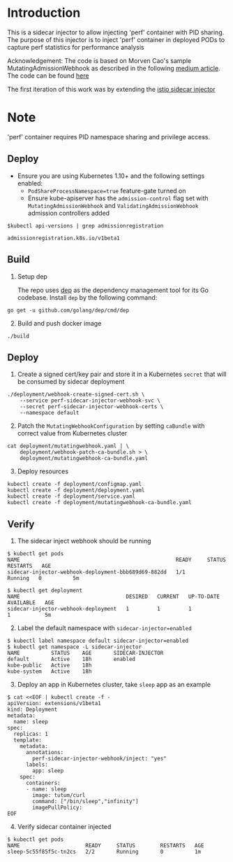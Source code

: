 # Introduction
This is a sidecar injector to allow injecting 'perf' container with PID sharing.<br>
The purpose of this injector is to inject 'perf' container in deployed PODs to capture perf statistics for
performance analysis

Acknowledgement: The code is based on Morven Cao's sample MutatingAdmissionWebhook as described in the following [medium article](https://medium.com/ibm-cloud/diving-into-kubernetes-mutatingadmissionwebhook-6ef3c5695f74). The code can be found [here](https://github.com/morvencao/kube-mutating-webhook-tutorial)

The first iteration of this work was by extending the [istio sidecar injector](https://github.com/bpradipt/istio)

# Note
'perf' container requires PID namespace sharing and privilege access.


## Deploy
- Ensure you are using Kubernetes 1.10+ and the following settings enabled:
  - `PodShareProcessNamespace=true` feature-gate turned on
  - Ensure kube-apiserver has the `admission-control` flag set with `MutatingAdmissionWebhook` and `ValidatingAdmissionWebhook` admission controllers added
```
$kubectl api-versions | grep admissionregistration

admissionregistration.k8s.io/v1beta1
```

## Build

1. Setup dep

   The repo uses [dep](https://github.com/golang/dep) as the dependency management tool for its Go codebase. Install `dep` by the following command:
```
go get -u github.com/golang/dep/cmd/dep
```

2. Build and push docker image
   
```
./build
```

## Deploy

1. Create a signed cert/key pair and store it in a Kubernetes `secret` that will be consumed by sidecar deployment

```
./deployment/webhook-create-signed-cert.sh \
    --service perf-sidecar-injector-webhook-svc \
    --secret perf-sidecar-injector-webhook-certs \
    --namespace default
```

2. Patch the `MutatingWebhookConfiguration` by setting `caBundle` with correct value from Kubernetes cluster
```
cat deployment/mutatingwebhook.yaml | \
    deployment/webhook-patch-ca-bundle.sh > \
    deployment/mutatingwebhook-ca-bundle.yaml
```

3. Deploy resources
```
kubectl create -f deployment/configmap.yaml
kubectl create -f deployment/deployment.yaml
kubectl create -f deployment/service.yaml
kubectl create -f deployment/mutatingwebhook-ca-bundle.yaml
```

## Verify

1. The sidecar inject webhook should be running
```
$ kubectl get pods
NAME                                                  READY     STATUS    RESTARTS   AGE
sidecar-injector-webhook-deployment-bbb689d69-882dd   1/1       Running   0          5m

$ kubectl get deployment
NAME                                  DESIRED   CURRENT   UP-TO-DATE   AVAILABLE   AGE
sidecar-injector-webhook-deployment   1         1         1            1           5m
```

2. Label the default namespace with `sidecar-injector=enabled`
```
$ kubectl label namespace default sidecar-injector=enabled
$ kubectl get namespace -L sidecar-injector
NAME          STATUS    AGE       SIDECAR-INJECTOR
default       Active    18h       enabled
kube-public   Active    18h
kube-system   Active    18h
```

3. Deploy an app in Kubernetes cluster, take `sleep` app as an example
```
$ cat <<EOF | kubectl create -f -
apiVersion: extensions/v1beta1
kind: Deployment
metadata:
  name: sleep
spec:
  replicas: 1
  template:
    metadata:
      annotations:
        perf-sidecar-injector-webhook/inject: "yes"
      labels:
        app: sleep
    spec:
      containers:
      - name: sleep
        image: tutum/curl
        command: ["/bin/sleep","infinity"]
        imagePullPolicy: 
EOF
```

4. Verify sidecar container injected
```
$ kubectl get pods
NAME                     READY     STATUS        RESTARTS   AGE
sleep-5c55f85f5c-tn2cs   2/2       Running       0          1m
```
